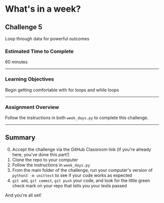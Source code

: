# What's in a week?

## Challenge 5

Loop through data for powerful outcomes

### Estimated Time to Complete

60 minutes

---

### Learning Objectives

Begin getting comfortable with for loops and while loops

---

### Assignment Overview

Follow the instructions in both `week_days.py` to complete this challenge. 

---

## Summary

0. Accept the challenge via the GitHub Classroom link (if you're already here, you've done this part!)
1. Clone the repo to your computer
2. Follow the instructions in `week_days.py`
3. From the main folder of the challenge, run your computer's version of `python3 -m unittest` to see if your code works as expected
4. `git add`, `git commit`, `git push` your code, and look for the little green check mark on your repo that tells you your tests passed

And you're all set!
